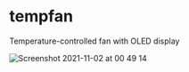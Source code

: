 # tempfan
Temperature-controlled fan with OLED display

![Screenshot 2021-11-02 at 00 49 14](https://user-images.githubusercontent.com/58735688/139756946-9dd019a3-a03d-4990-bc9a-a8f8683ed9f5.png)
